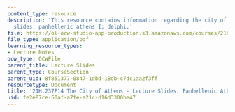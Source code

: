 ```yaml
---
content_type: resource
description: 'This resource contains information regarding the city of athens - lecture
  slides: panhellenic athens I: delphi.'
file: https://ol-ocw-studio-app-production.s3.amazonaws.com/courses/21h-237-the-city-of-athens-in-the-age-of-pericles-fall-2014/fe2e87ce50afa7fea21cd16d3300be47_MIT21H_237F14_Delphi.pdf
file_type: application/pdf
learning_resource_types:
- Lecture Notes
ocw_type: OCWFile
parent_title: Lecture Slides
parent_type: CourseSection
parent_uid: 8f851377-0847-1dbd-18db-c7dc1aa2f3ff
resourcetype: Document
title: '21H.237F14 The City of Athens - Lecture Slides: Panhellenic Athens I: Delphi'
uid: fe2e87ce-50af-a7fe-a21c-d16d3300be47
---
```

